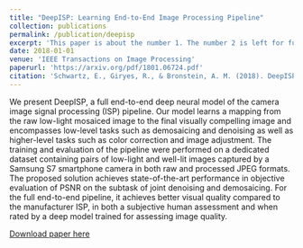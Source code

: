 ```yaml
---
title: "DeepISP: Learning End-to-End Image Processing Pipeline"
collection: publications
permalink: /publication/deepisp
excerpt: 'This paper is about the number 1. The number 2 is left for future work.'
date: 2018-01-01
venue: 'IEEE Transactions on Image Processing'
paperurl: 'https://arxiv.org/pdf/1801.06724.pdf'
citation: 'Schwartz, E., Giryes, R., & Bronstein, A. M. (2018). DeepISP: Toward learning an end-to-end image processing pipeline. IEEE Transactions on Image Processing, 28(2), 912-923.'
---
```

We present DeepISP, a full end-to-end deep neural model of the camera image signal processing (ISP) pipeline. Our model learns a mapping from the raw low-light mosaiced image to the final visually compelling image and encompasses low-level tasks such as demosaicing and denoising as well as higher-level tasks such as color correction and image adjustment. The training and evaluation of the pipeline were performed on a dedicated dataset containing pairs of low-light and well-lit images captured by a Samsung S7 smartphone camera in both raw and processed JPEG formats. The proposed solution achieves state-of-the-art performance in objective evaluation of PSNR on the subtask of joint denoising and demosaicing. For the full end-to-end pipeline, it achieves better visual quality compared to the manufacturer ISP, in both a subjective human assessment and when rated by a deep model trained for assessing image quality.

[Download paper here](https://arxiv.org/pdf/1801.06724.pdf)

